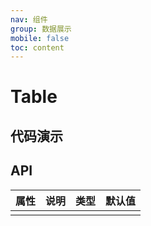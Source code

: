 ```yaml
---
nav: 组件
group: 数据展示
mobile: false
toc: content
---
```


# Table

## 代码演示

## API

| 属性 | 说明 | 类型 | 默认值 |
| --- | --- | --- | --- |
|  |  |  |  |

